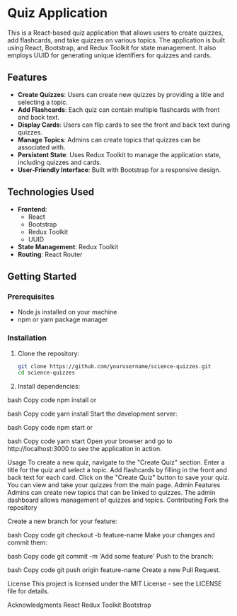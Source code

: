 # Quiz Application

This is a React-based quiz application that allows users to create quizzes, add flashcards, and take quizzes on various topics. The application is built using React, Bootstrap, and Redux Toolkit for state management. It also employs UUID for generating unique identifiers for quizzes and cards.

## Features

- **Create Quizzes**: Users can create new quizzes by providing a title and selecting a topic.
- **Add Flashcards**: Each quiz can contain multiple flashcards with front and back text.
- **Display Cards**: Users can flip cards to see the front and back text during quizzes.
- **Manage Topics**: Admins can create topics that quizzes can be associated with.
- **Persistent State**: Uses Redux Toolkit to manage the application state, including quizzes and cards.
- **User-Friendly Interface**: Built with Bootstrap for a responsive design.

## Technologies Used

- **Frontend**: 
  - React
  - Bootstrap
  - Redux Toolkit
  - UUID
- **State Management**: Redux Toolkit
- **Routing**: React Router

## Getting Started

### Prerequisites

- Node.js installed on your machine
- npm or yarn package manager

### Installation

1. Clone the repository:

   ```bash
   git clone https://github.com/yourusername/science-quizzes.git
   cd science-quizzes
2. Install dependencies:

bash
Copy code
npm install
or

bash
Copy code
yarn install
Start the development server:

bash
Copy code
npm start
or

bash
Copy code
yarn start
Open your browser and go to http://localhost:3000 to see the application in action.

Usage
To create a new quiz, navigate to the "Create Quiz" section.
Enter a title for the quiz and select a topic.
Add flashcards by filling in the front and back text for each card.
Click on the "Create Quiz" button to save your quiz.
You can view and take your quizzes from the main page.
Admin Features
Admins can create new topics that can be linked to quizzes.
The admin dashboard allows management of quizzes and topics.
Contributing
Fork the repository

Create a new branch for your feature:

bash
Copy code
git checkout -b feature-name
Make your changes and commit them:

bash
Copy code
git commit -m 'Add some feature'
Push to the branch:

bash
Copy code
git push origin feature-name
Create a new Pull Request.

License
This project is licensed under the MIT License - see the LICENSE file for details.

Acknowledgments
React
Redux Toolkit
Bootstrap
